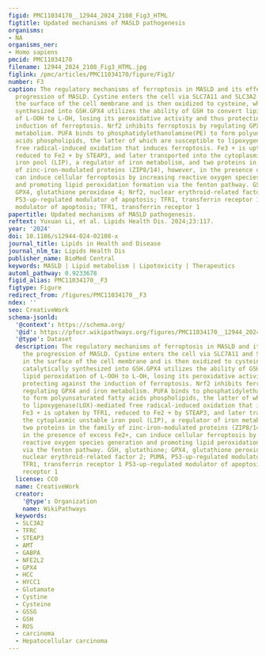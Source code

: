 ```yaml
---
figid: PMC11034170__12944_2024_2108_Fig3_HTML
figtitle: Updated mechanisms of MASLD pathogenesis
organisms:
- NA
organisms_ner:
- Homo sapiens
pmcid: PMC11034170
filename: 12944_2024_2108_Fig3_HTML.jpg
figlink: /pmc/articles/PMC11034170/figure/Fig3/
number: F3
caption: The regulatory mechanisms of ferroptosis in MASLD and its effects on the
  progression of MASLD. Cystine enters the cell via SLC7A11 and SLC3A2 embedded in
  the surface of the cell membrane and is then oxidized to cysteine, which is catalytically
  synthesized into GSH.GPX4 utilizes the ability of GSH to convert lipid peroxidation
  of L-OOH to L-OH, losing its peroxidative activity and thus protecting against the
  induction of ferroptosis. Nrf2 inhibits ferroptosis by regulating GPX4 and iron
  metabolism. PUFA binds to phosphatidylethanolamine(PE) to form polyunsaturated fatty
  acids phospholipids, the latter of which are susceptible to lipoxygenase(LOX)-mediated
  free radical-induced oxidation that induces ferroptosis. Fe3 + is uptaken by TFR1,
  reduced to Fe2 + by STEAP3, and later transported into the cytoplasmic unstable
  iron pool (LIP), a regulator of iron metabolism, and two proteins in the family
  of zinc-iron-modulated proteins (ZIP8/14), however, in the presence of excess Fe2+,
  can induce cellular ferroptosis by increasing reactive oxygen species generation
  and promoting lipid peroxidation formation via the fenton pathway. GSH, glutathione;
  GPX4, glutathione peroxidase 4; Nrf2, nuclear erythroid-related factor 2; PUMA,
  P53-up-regulated modulator of apoptosis; TFR1, transferrin receptor 1 P53-up-regulated
  modulator of apoptosis; TFR1, transferrin receptor 1
papertitle: Updated mechanisms of MASLD pathogenesis.
reftext: Yuxuan Li, et al. Lipids Health Dis. 2024;23:117.
year: '2024'
doi: 10.1186/s12944-024-02108-x
journal_title: Lipids in Health and Disease
journal_nlm_ta: Lipids Health Dis
publisher_name: BioMed Central
keywords: MASLD | Lipid metabolism | Lipotoxicity | Therapeutics
automl_pathway: 0.9233678
figid_alias: PMC11034170__F3
figtype: Figure
redirect_from: /figures/PMC11034170__F3
ndex: ''
seo: CreativeWork
schema-jsonld:
  '@context': https://schema.org/
  '@id': https://pfocr.wikipathways.org/figures/PMC11034170__12944_2024_2108_Fig3_HTML.html
  '@type': Dataset
  description: The regulatory mechanisms of ferroptosis in MASLD and its effects on
    the progression of MASLD. Cystine enters the cell via SLC7A11 and SLC3A2 embedded
    in the surface of the cell membrane and is then oxidized to cysteine, which is
    catalytically synthesized into GSH.GPX4 utilizes the ability of GSH to convert
    lipid peroxidation of L-OOH to L-OH, losing its peroxidative activity and thus
    protecting against the induction of ferroptosis. Nrf2 inhibits ferroptosis by
    regulating GPX4 and iron metabolism. PUFA binds to phosphatidylethanolamine(PE)
    to form polyunsaturated fatty acids phospholipids, the latter of which are susceptible
    to lipoxygenase(LOX)-mediated free radical-induced oxidation that induces ferroptosis.
    Fe3 + is uptaken by TFR1, reduced to Fe2 + by STEAP3, and later transported into
    the cytoplasmic unstable iron pool (LIP), a regulator of iron metabolism, and
    two proteins in the family of zinc-iron-modulated proteins (ZIP8/14), however,
    in the presence of excess Fe2+, can induce cellular ferroptosis by increasing
    reactive oxygen species generation and promoting lipid peroxidation formation
    via the fenton pathway. GSH, glutathione; GPX4, glutathione peroxidase 4; Nrf2,
    nuclear erythroid-related factor 2; PUMA, P53-up-regulated modulator of apoptosis;
    TFR1, transferrin receptor 1 P53-up-regulated modulator of apoptosis; TFR1, transferrin
    receptor 1
  license: CC0
  name: CreativeWork
  creator:
    '@type': Organization
    name: WikiPathways
  keywords:
  - SLC3A2
  - TFRC
  - STEAP3
  - AMT
  - GABPA
  - NFE2L2
  - GPX4
  - HCC
  - HYCC1
  - Glutamate
  - Cystine
  - Cysteine
  - GSSG
  - GSH
  - ROS
  - carcinoma
  - Hepatocellular carcinoma
---
```

